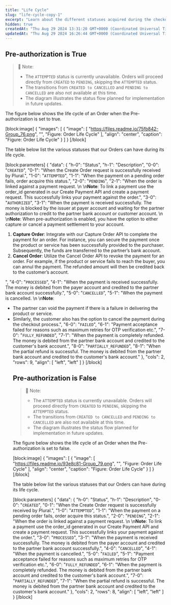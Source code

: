 ```yaml
---
title: "Life Cycle"
slug: "life-cycle-copy-1"
excerpt: "Learn about the different statuses acquired during the checkout flow for our Orders."
hidden: true
createdAt: "Thu Aug 29 2024 13:31:20 GMT+0000 (Coordinated Universal Time)"
updatedAt: "Thu Aug 29 2024 16:26:44 GMT+0000 (Coordinated Universal Time)"
---
```

## Pre-authorization is True

> 📘 Note:
> 
> - The `ATTEMPTED` status is currently unavailable. Orders will proceed directly from `CREATED` to `PENDING`, skipping the `ATTEMPTED` status.
> - The transitions from `CREATED to CANCELLED` and `PENDING to CANCELLED` are also not available at this time.
> - The diagram illustrates the status flow planned for implementation in future updates.

The figure below shows the life cycle of an Order when the Pre-authorization is set to true.

[block:image]
{
  "images": [
    {
      "image": [
        "https://files.readme.io/75fb842-Group_76.png",
        "",
        "Figure: Order Life Cycle"
      ],
      "align": "center",
      "caption": "Figure: Order Life Cycle"
    }
  ]
}
[/block]


The table below list the various statuses that our Orders can have during its life cycle.

[block:parameters]
{
  "data": {
    "h-0": "Status",
    "h-1": "Description",
    "0-0": "`CREATED`",
    "0-1": "When the Create Order request is successfully received by Plural.",
    "1-0": "`ATTEMPTED`",
    "1-1": "When the payment on a pending order fails, order acquire this status.",
    "2-0": "`PENDING`",
    "2-1": "When the order is linked against a payment request.  \n  \n**Note**: To link a payment use the order_id generated in our Create Payment API and create a payment request. This successfully links your payment against the order.",
    "3-0": "`AUTHORIZED`",
    "3-1": "When the payment is received successfully. The money is blocked by the issuer at payer account and waiting for the partner authorization to credit to the partner bank account or customer account.  \n  \n**Note**: When pre-authorization is enabled, you have the option to either capture or cancel a payment settlement to your account.<ol><li>**Capture Order**: Integrate with our Capture Order API to complete the payment for an order. For instance, you can secure the payment once the product or service has been successfully provided to the purchaser. Subsequently, the funds are transferred to the partner’s bank account.</li><li>**Cancel Order**: Utilize the Cancel Order API to revoke the payment for an order. For example, if the product or service fails to reach the buyer, you can annul the payment. The refunded amount will then be credited back to the customer’s account.</ol></li>",
    "4-0": "`PROCESSED`",
    "4-1": "When the payment is received successfully. The money is debited from the payer account and credited to the partner bank account successfully.",
    "5-0": "`CANCELLED`",
    "5-1": "When the payment is cancelled.  \n  \n**Note**: <ul><li>The partner can void the payment if there is a failure in delivering the product or service. </li><li>Similarly, the customer also has the option to cancel the payment during the checkout process.",
    "6-0": "`FAILED`",
    "6-1": "Payment acceptance failed for reasons such as maximum retries for OTP verification etc.",
    "7-0": "`FULLY_REFUNDED`",
    "7-1": "When the payment is completely refunded. The money is debited from the partner bank account and credited to the customer's bank account.",
    "8-0": "`PARTIALLY_REFUNDED`",
    "8-1": "When the partial refund is successful. The money is debited from the partner bank account and credited to the customer's bank account."
  },
  "cols": 2,
  "rows": 9,
  "align": [
    "left",
    "left"
  ]
}
[/block]


## Pre-authorization is False

> 📘 Note:
> 
> - The `ATTEMPTED` status is currently unavailable. Orders will proceed directly from `CREATED` to `PENDING`, skipping the `ATTEMPTED` status.
> - The transitions from `CREATED to CANCELLED` and `PENDING to CANCELLED` are also not available at this time.
> - The diagram illustrates the status flow planned for implementation in future updates.

The figure below shows the life cycle of an Order when the Pre-authorization is set to false.

[block:image]
{
  "images": [
    {
      "image": [
        "https://files.readme.io/93e8c81-Group_79.png",
        "",
        "Figure: Order Life Cycle"
      ],
      "align": "center",
      "caption": "Figure: Order Life Cycle"
    }
  ]
}
[/block]


The table below list the various statuses that our Orders can have during its life cycle.

[block:parameters]
{
  "data": {
    "h-0": "Status",
    "h-1": "Description",
    "0-0": "`CREATED`",
    "0-1": "When the Create Order request is successfully received by Plural.",
    "1-0": "`ATTEMPTED`",
    "1-1": "When the payment on a pending order fails, order acquire this status.",
    "2-0": "`PENDING`",
    "2-1": "When the order is linked against a payment request.  \n  \n**Note**: To link a payment use the order_id generated in our Create Payment API and create a payment request. This successfully links your payment against the order.",
    "3-0": "`PROCESSED`",
    "3-1": "When the payment is received successfully. The money is debited from the payer account and credited to the partner bank account successfully.",
    "4-0": "`CANCELLED`",
    "4-1": "When the payment is cancelled.",
    "5-0": "`FAILED`",
    "5-1": "Payment acceptance failed for reasons such as maximum retries for OTP verification etc.",
    "6-0": "`FULLY_REFUNDED`",
    "6-1": "When the payment is completely refunded. The money is debited from the partner bank account and credited to the customer's bank account.",
    "7-0": "`PARTIALLY_REFUNDED`",
    "7-1": "When the partial refund is successful. The money is debited from the partner bank account and credited to the customer's bank account."
  },
  "cols": 2,
  "rows": 8,
  "align": [
    "left",
    "left"
  ]
}
[/block]
